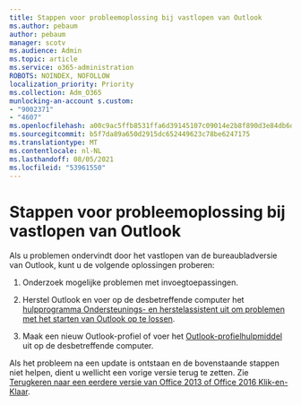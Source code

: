 ```yaml
---
title: Stappen voor probleemoplossing bij vastlopen van Outlook
ms.author: pebaum
author: pebaum
manager: scotv
ms.audience: Admin
ms.topic: article
ms.service: o365-administration
ROBOTS: NOINDEX, NOFOLLOW
localization_priority: Priority
ms.collection: Adm_O365
munlocking-an-account s.custom:
- "9002371"
- "4607"
ms.openlocfilehash: a00c9ac5ffb8531ffa6d39145107c09014e2b8f890d3e84db6d60fe74f7d5464
ms.sourcegitcommit: b5f7da89a650d2915dc652449623c78be6247175
ms.translationtype: MT
ms.contentlocale: nl-NL
ms.lasthandoff: 08/05/2021
ms.locfileid: "53961550"
---
```

# <a name="outlook-crash-troubleshooting-steps"></a>Stappen voor probleemoplossing bij vastlopen van Outlook

Als u problemen ondervindt door het vastlopen van de bureaubladversie van Outlook, kunt u de volgende oplossingen proberen:

1. Onderzoek mogelijke problemen met invoegtoepassingen.

2. Herstel Outlook en voer op de desbetreffende computer het [hulpprogramma Ondersteunings- en herstelassistent uit om problemen met het starten van Outlook op te lossen](https://aka.ms/SaRA-OutlookWontStart).

3. Maak een nieuw Outlook-profiel of voer het [Outlook-profielhulpmiddel](https://aka.ms/SaRA-OutlookSetupProfile) uit op de desbetreffende computer.

Als het probleem na een update is ontstaan en de bovenstaande stappen niet helpen, dient u wellicht een vorige versie terug te zetten. Zie [Terugkeren naar een eerdere versie van Office 2013 of Office 2016 Klik-en-Klaar](https://support.microsoft.com/help/2770432).
